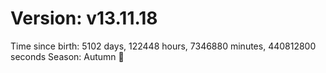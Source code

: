 # Version: v13.11.18
Time since birth: 5102 days, 122448 hours, 7346880 minutes, 440812800 seconds
Season: Autumn 🍁
